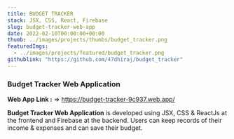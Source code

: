 ```yaml
---
title: BUDGET TRACKER
stack: JSX, CSS, React, Firebase
slug: budget-tracker-web-app
date: 2022-02-10T00:00:00+00:00
thumb: ../images/projects/thumbs/budget_tracker.png
featuredImgs: 
  - ../images/projects/featured/budget_tracker.png
githublink: "https://github.com/47dhiraj/budget_tracker"
---
```


### Budget Tracker Web Application

**Web App Link :** => https://budget-tracker-9c937.web.app/

**Budget Tracker Web Application** is developed using JSX, CSS & ReactJs at the frontend and Firebase at the backend. Users can keep records of their income & expenses and can save their budget.

